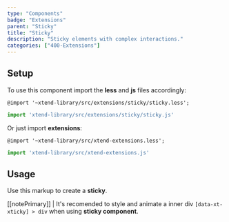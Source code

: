 ```yaml
---
type: "Components"
badge: "Extensions"
parent: "Sticky"
title: "Sticky"
description: "Sticky elements with complex interactions."
categories: ["400-Extensions"]
---
```


## Setup

To use this component import the **less** and **js** files accordingly:

```less
@import '~xtend-library/src/extensions/sticky/sticky.less';
```

```jsx
import 'xtend-library/src/extensions/sticky/sticky.js'
```

Or just import **extensions**:

```less
@import '~xtend-library/src/xtend-extensions.less';
```

```jsx
import 'xtend-library/src/xtend-extensions.js'
```

## Usage

Use this markup to create a **sticky**.

<script type="text/plain" class="language-markup">
  <div data-xt-xticky>
    <div>
      <!-- content -->
    </div>
  </div>
</script>

[[notePrimary]]
| It's recomended to style and animate a inner div <code>[data-xt-xticky] > div</code> when using <strong>sticky component</strong>.
